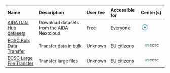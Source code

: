 

|Name|Description|User fee|Accessible for|Center(s)|
|:------------------------|:-----------------------------------------|:--------|:--------------|:------|
|[AIDA Data Hub datasets](https://docs.datahub.aida.scilifelab.se/data/download-dataset/)|Download datasets from the AIDA Nextcloud |Free       |Everyone       |![AIDA Data Hub](logo/aida_logo_24_x_24.png)|
|[EOSC Bulk Data Transfer](https://open-science-cloud.ec.europa.eu/services/bulk-data-transfer)|Transfer data in bulk                     |Unknown    |EU citizens    |![EOSC](logo/eosc_logo_77_x_24.png)|
|[EOSC Large File Transfer](https://open-science-cloud.ec.europa.eu/services/large-file-transfer)|Transfer large files                      |Unknown    |EU citizens    |![EOSC](logo/eosc_logo_77_x_24.png)|
